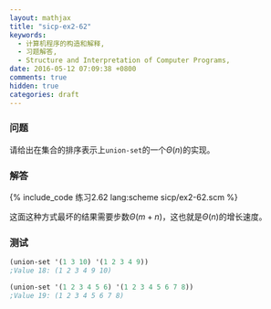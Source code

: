 ```yaml
---
layout: mathjax
title: "sicp-ex2-62"
keywords:
  - 计算机程序的构造和解释,
  - 习题解答,
  - Structure and Interpretation of Computer Programs,
date: 2016-05-12 07:09:38 +0800
comments: true
hidden: true
categories: draft
---
```


### 问题

请给出在集合的排序表示上`union-set`的一个$\Theta (n)$的实现。

### 解答

{% include_code 练习2.62 lang:scheme sicp/ex2-62.scm %}

这面这种方式最坏的结果需要步数$\Theta (m+n)$，这也就是$\Theta (n)$的增长速度。

### 测试

``` scheme
(union-set '(1 3 10) '(1 2 3 4 9))
;Value 18: (1 2 3 4 9 10)

(union-set '(1 2 3 4 5 6) '(1 2 3 4 5 6 7 8))
;Value 19: (1 2 3 4 5 6 7 8)
```
